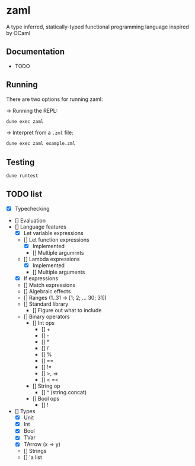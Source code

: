 # zaml

A type inferred, statically-typed functional programming language inspired by OCaml

## Documentation

- TODO

## Running

There are two options for running zaml:

-> Running the REPL:

```bash
dune exec zaml
```

-> Interpret from a `.zml` file:

```bash
dune exec zaml example.zml
```

## Testing

```bash
dune runtest
```

## TODO list

- [x] Typechecking
- [] Evaluation
- [] Language features
  - [x] Let variable expressions
  - [] Let function expressions
    - [x] Implemented
    - [] Multiple argumrnts
  - [] Lambda expressions
    - [x] Implemented
    - [] Multiple arguments
  - [x] If expressions
  - [] Match expressions
  - [] Algebraic effects
  - [] Ranges (1..31 -> [1; 2; ... 30; 31])
  - [] Standard library
    - [] Figure out what to include
  - [] Binary operators
    - [] Int ops
      - [] +
      - [] -
      - [] *
      - [] /
      - [] %
      - [] ==
      - [] !=
      - [] >, =>
      - [] <  =<
    - [] String op
      - [] ^ (string concat)
    - [] Bool ops
      - [] !
- [] Types
  - [x] Unit
  - [x] Int
  - [x] Bool
  - [x] TVar
  - [x] TArrow (x -> y)
  - [] Strings
  - [] 'a list
  